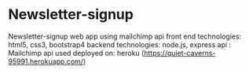 # Newsletter-signup
Newsletter-signup web app using mailchimp api
front end technologies: html5, css3, bootstrap4
backend technologies: node.js, express
api : Mailchimp api used
deployed on: heroku (https://quiet-caverns-95991.herokuapp.com/)
